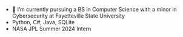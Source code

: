 - 🌱 I’m currently pursuing a BS in Computer Science with a minor in Cybersecurity at Fayetteville State University
- Python, C#, Java, SQLite
- NASA JPL Summer 2024 Intern

<!---
LuisHernandez9/LuisHernandez9 is a ✨ special ✨ repository because its `README.md` (this file) appears on your GitHub profile.
You can click the Preview link to take a look at your changes.
--->
